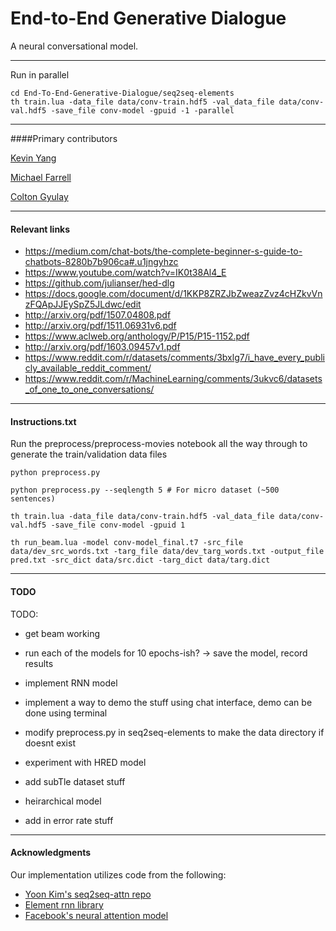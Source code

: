 # End-to-End Generative Dialogue

 A neural conversational model.

____

Run in parallel
	
	cd End-To-End-Generative-Dialogue/seq2seq-elements
	th train.lua -data_file data/conv-train.hdf5 -val_data_file data/conv-val.hdf5 -save_file conv-model -gpuid -1 -parallel


----
####Primary contributors

[Kevin Yang](https://github.com/kyang01)

[Michael Farrell](https://github.com/michaelfarrell76)

[Colton Gyulay](https://github.com/cgyulay)

----
#### Relevant links

- https://medium.com/chat-bots/the-complete-beginner-s-guide-to-chatbots-8280b7b906ca#.u1jngyhzc
- https://www.youtube.com/watch?v=IK0t38Al4_E
- https://github.com/julianser/hed-dlg
- https://docs.google.com/document/d/1KKP8ZRZJbZweazZvz4cHZkvVnzFQApJJEySpZ5JLdwc/edit
- http://arxiv.org/pdf/1507.04808.pdf
- http://arxiv.org/pdf/1511.06931v6.pdf
- https://www.aclweb.org/anthology/P/P15/P15-1152.pdf
- http://arxiv.org/pdf/1603.09457v1.pdf
- https://www.reddit.com/r/datasets/comments/3bxlg7/i_have_every_publicly_available_reddit_comment/
- https://www.reddit.com/r/MachineLearning/comments/3ukvc6/datasets_of_one_to_one_conversations/

----
#### Instructions.txt

Run the preprocess/preprocess-movies notebook all the way through to generate the train/validation data files

	python preprocess.py

	python preprocess.py --seqlength 5 # For micro dataset (~500 sentences)

	th train.lua -data_file data/conv-train.hdf5 -val_data_file data/conv-val.hdf5 -save_file conv-model -gpuid 1

	th run_beam.lua -model conv-model_final.t7 -src_file data/dev_src_words.txt -targ_file data/dev_targ_words.txt -output_file pred.txt -src_dict data/src.dict -targ_dict data/targ.dict
----
#### TODO

TODO:

- get beam working
- run each of the models for 10 epochs-ish? -> save the model, record results
- implement RNN model

- implement a way to demo the stuff using chat interface, demo can be done using terminal
- modify preprocess.py in seq2seq-elements to make the data directory if doesnt exist
- experiment with HRED model


- add subTle dataset stuff
- heirarchical model 
- add in error rate stuff

----
#### Acknowledgments

Our implementation utilizes code from the following:

* [Yoon Kim's seq2seq-attn repo](https://github.com/harvardnlp/seq2seq-attn)
* [Element rnn library](https://github.com/Element-Research/rnn)
* [Facebook's neural attention model](https://github.com/facebook/NAMAS)
